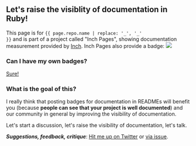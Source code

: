 ## Let's raise the visiblity of documentation in Ruby!

This page is for <code>{{ page.repo.name | replace: '_', '\_' }}</code> and is part of a project called "Inch Pages", showing documentation measurement provided by [Inch](http://trivelop.de/inch).
<span style="white-space: nowrap;">Inch Pages</span> also provide a badge: <img src="/github/{{ page.repo.name }}.png">


### Can I have my own badges?

<a href="/participate?repo={{ page.repo.name | replace: '_', '\_' | url_escape }}">Sure!</a>


### What is the goal of this?

I really think that posting badges for documentation in READMEs will benefit you (because <strong>people can see that your project is well documented</strong>) and our community in general by improving the visibility of documentation.


Let's start a discussion, let's raise the visibility of documentation, let's talk.

***Suggestions, feedback, critique***: <a target="_blank" href="https://twitter.com/rrrene">Hit me up on Twitter</a> or <a target="_blank" href="{{ site.inch_pages.new_issue_url }}">via issue</a>.
